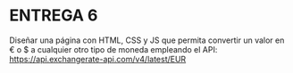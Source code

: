# ENTREGA 6

Diseñar una página con HTML, CSS y JS que permita convertir un valor en € o \$ a cualquier otro tipo de moneda empleando el API: https://api.exchangerate-api.com/v4/latest/EUR
